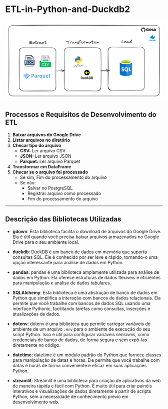 # ETL-in-Python-and-Duckdb2

![Ilustração e anotações sobre ETL do projeto](./etl_project.png)

## Processos e Requisitos de Desenvolvimento do ETL

1. **Baixar arquivos do Google Drive**
2. **Listar arquivos no diretório**
3. **Checar tipo do arquivo**
    - **CSV:** Ler arquivo CSV
    - **JSON:** Ler arquivo JSON
    - **Parquet:** Ler arquivo Parquet
4. **Transformar em DataFrame**
5. **Checar se o arquivo foi processado**
    - Se sim, Fim do processamento do arquivo
    - Se não:
        - Salvar no PostgreSQL
        - Registrar arquivo como processado
        - Fim do processamento do arquivo

---

## Descrição das Bibliotecas Utilizadas

- **gdown**: Esta biblioteca facilita o download de arquivos do Google Drive. Ela é útil quando você precisa baixar arquivos armazenados no Google Drive para o seu ambiente local.

- **duckdb**: DuckDB é um banco de dados em memória que suporta consultas SQL. Ele é conhecido por ser leve e rápido, tornando-o uma opção interessante para análise de dados em Python.

- **pandas**: pandas é uma biblioteca amplamente utilizada para análise de dados em Python. Ela oferece estruturas de dados flexíveis e eficientes para manipulação e análise de dados tabulares.

- **SQLAlchemy**: Esta biblioteca é uma abstração de banco de dados em Python que simplifica a interação com bancos de dados relacionais. Ela permite que você trabalhe com bancos de dados SQL usando uma interface Pythonic, facilitando tarefas como consultas, inserções e atualizações de dados.

- **dotenv**: dotenv é uma biblioteca que permite carregar variáveis de ambiente de um arquivo `.env` para o ambiente de execução do seu script Python. Isso é útil para configurar variáveis sensíveis, como credenciais de banco de dados, de forma segura e sem expô-las diretamente no código.

- **datetime**: datetime é um módulo padrão do Python que fornece classes para manipulação de datas e horas. Ele permite que você trabalhe com datas e horas de forma conveniente e eficaz em suas aplicações Python.

- **streamlit**: Streamlit é uma biblioteca para criação de aplicativos da web de maneira rápida e fácil com Python. É muito útil para criar painéis interativos e visualizações de dados diretamente a partir de scripts Python, sem a necessidade de conhecimento prévio em desenvolvimento web.


